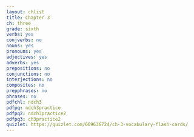 ```yaml
---
layout: chlist
title: Chapter 3
ch: three
grade: sixth
verbs: yes
conjverbs: no
nouns: yes
pronouns: yes
adjectives: yes
adverbs: yes
prepositions: no
conjunctions: no
interjections: no
composites: no
prepphrases: no
phrases: no
pdfchl: ndch3
pdfpq: ndch3practice
pdfpq2: ndch3practice2
pdfpq3: ch3practice2
quizlet: https://quizlet.com/609636724/ch-3-vocabulary-flash-cards/
---
```


